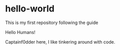 # hello-world
This is my first repository following the guide

Hello Humans!

Captainf0dder here, I like tinkering around with code.
